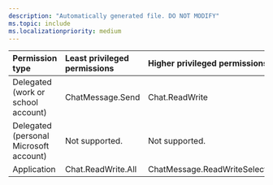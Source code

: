 ```yaml
---
description: "Automatically generated file. DO NOT MODIFY"
ms.topic: include
ms.localizationpriority: medium
---
```


|Permission type|Least privileged permissions|Higher privileged permissions|
|:---|:---|:---|
|Delegated (work or school account)|ChatMessage.Send|Chat.ReadWrite|
|Delegated (personal Microsoft account)|Not supported.|Not supported.|
|Application|Chat.ReadWrite.All|ChatMessage.ReadWriteSelected.Chat|

